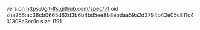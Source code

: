 version https://git-lfs.github.com/spec/v1
oid sha256:ac36cb0665d62d3b6b4bd5ee8b8ebdaa59a2d3794b42e05c811c431308a3ec1c
size 1191
